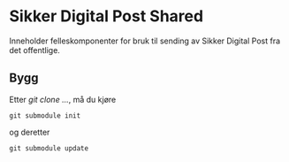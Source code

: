 Sikker Digital Post Shared
==========================

Inneholder felleskomponenter for bruk til sending av Sikker Digital Post fra det offentlige.

Bygg
----

Etter _git clone ..._, må du kjøre 

    git submodule init 

og deretter

    git submodule update